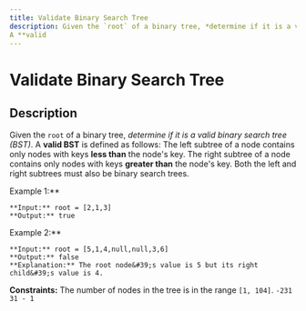 ```yaml
---
title: Validate Binary Search Tree
description: Given the `root` of a binary tree, *determine if it is a valid binary search tree (BST)*.
A **valid 
---
```

# Validate Binary Search Tree
## Description
Given the `root` of a binary tree, *determine if it is a valid binary search tree (BST)*.
A **valid BST** is defined as follows:
	The left subtree of a node contains only nodes with keys **less than** the node&#39;s key.
	The right subtree of a node contains only nodes with keys **greater than** the node&#39;s key.
	Both the left and right subtrees must also be binary search trees.
 
Example 1:**

```
**Input:** root = [2,1,3]
**Output:** true
```
Example 2:**

```
**Input:** root = [5,1,4,null,null,3,6]
**Output:** false
**Explanation:** The root node&#39;s value is 5 but its right child&#39;s value is 4.
```
 
**Constraints:**
	The number of nodes in the tree is in the range `[1, 104]`.
	`-231 31 - 1`

